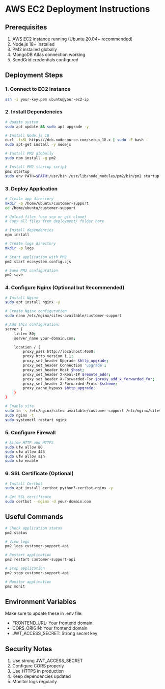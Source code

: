 # AWS EC2 Deployment Instructions

## Prerequisites
1. AWS EC2 instance running (Ubuntu 20.04+ recommended)
2. Node.js 18+ installed
3. PM2 installed globally
4. MongoDB Atlas connection working
5. SendGrid credentials configured

## Deployment Steps

### 1. Connect to EC2 Instance
```bash
ssh -i your-key.pem ubuntu@your-ec2-ip
```

### 2. Install Dependencies
```bash
# Update system
sudo apt update && sudo apt upgrade -y

# Install Node.js 18
curl -fsSL https://deb.nodesource.com/setup_18.x | sudo -E bash -
sudo apt-get install -y nodejs

# Install PM2 globally
sudo npm install -g pm2

# Install PM2 startup script
pm2 startup
sudo env PATH=$PATH:/usr/bin /usr/lib/node_modules/pm2/bin/pm2 startup systemd -u ubuntu --hp /home/ubuntu
```

### 3. Deploy Application
```bash
# Create app directory
mkdir -p /home/ubuntu/customer-support
cd /home/ubuntu/customer-support

# Upload files (use scp or git clone)
# Copy all files from deployment/ folder here

# Install dependencies
npm install

# Create logs directory
mkdir -p logs

# Start application with PM2
pm2 start ecosystem.config.cjs

# Save PM2 configuration
pm2 save
```

### 4. Configure Nginx (Optional but Recommended)
```bash
# Install Nginx
sudo apt install nginx -y

# Create Nginx configuration
sudo nano /etc/nginx/sites-available/customer-support

# Add this configuration:
server {
    listen 80;
    server_name your-domain.com;

    location / {
        proxy_pass http://localhost:4000;
        proxy_http_version 1.1;
        proxy_set_header Upgrade $http_upgrade;
        proxy_set_header Connection 'upgrade';
        proxy_set_header Host $host;
        proxy_set_header X-Real-IP $remote_addr;
        proxy_set_header X-Forwarded-For $proxy_add_x_forwarded_for;
        proxy_set_header X-Forwarded-Proto $scheme;
        proxy_cache_bypass $http_upgrade;
    }
}

# Enable site
sudo ln -s /etc/nginx/sites-available/customer-support /etc/nginx/sites-enabled/
sudo nginx -t
sudo systemctl restart nginx
```

### 5. Configure Firewall
```bash
# Allow HTTP and HTTPS
sudo ufw allow 80
sudo ufw allow 443
sudo ufw allow ssh
sudo ufw enable
```

### 6. SSL Certificate (Optional)
```bash
# Install Certbot
sudo apt install certbot python3-certbot-nginx -y

# Get SSL certificate
sudo certbot --nginx -d your-domain.com
```

## Useful Commands

```bash
# Check application status
pm2 status

# View logs
pm2 logs customer-support-api

# Restart application
pm2 restart customer-support-api

# Stop application
pm2 stop customer-support-api

# Monitor application
pm2 monit
```

## Environment Variables
Make sure to update these in .env file:
- FRONTEND_URL: Your frontend domain
- CORS_ORIGIN: Your frontend domain
- JWT_ACCESS_SECRET: Strong secret key

## Security Notes
1. Use strong JWT_ACCESS_SECRET
2. Configure CORS properly
3. Use HTTPS in production
4. Keep dependencies updated
5. Monitor logs regularly

